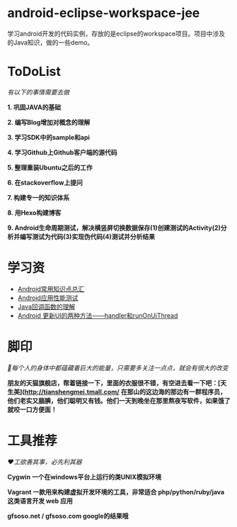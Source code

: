 ﻿android-eclipse-workspace-jee
=============================

学习android开发的代码实例，存放的是eclipse的workspace项目。项目中涉及的Java知识，做的一些demo。

ToDoList
===
*有以下的事情需要去做*

**1. 巩固JAVA的基础**

**2. 编写Blog增加对概念的理解**

**3. 学习SDK中的sample和api**

**4. 学习Github上Github客户端的源代码**

**5. 整理重装Ubuntu之后的工作**

**6. 在stackoverflow上提问**

**7. 构建专一的知识体系**

**8. 用Hexo构建博客**

**9. Android生命周期测试，解决横竖屏切换数据保存(1)创建测试的Activity(2)分析并编写测试为代码(3)实现伪代码(4)测试并分析结果**

学习资
===

* [Android常用知识点总汇](http://blog.csdn.net/wirelessqa/article/details/8218290)
* [Android应用性能测试](http://blog.csdn.net/wirelessqa/article/details/29187517)
* [Java回调函数的理解](http://blog.csdn.net/wirelessqa/article/details/8150198)
* [Android 更新UI的两种方法——handler和runOnUiThread](http://www.2cto.com/kf/201302/190591.html)

脚印 
===

*:ring:每个人的身体中都蕴藏着巨大的能量，只需要多关注一点点，就会有很大的改变*

**朋友的天猫旗舰店，帮着链接一下，里面的衣服很不错，有空进去看一下吧：[天生美](http://tianshengmei.tmall.com/**
**在那山的这边海的那边有一群程序员，他们老实又腼腆，他们聪明又有钱。他们一天到晚坐在那里熬夜写软件，如果饿了就咬一口方便面！**

工具推荐
===
*:heart:工欲善其事，必先利其器*

**Cygwin 一个在windows平台上运行的类UNIX模拟环境**

**Vagrant 一款用来构建虚拟开发环境的工具，非常适合 php/python/ruby/java 这类语言开发 web 应用**

**gfsoso.net / gfsoso.com google的结果哦**

